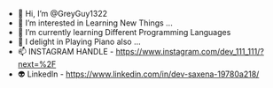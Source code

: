 - 👋 Hi, I’m @GreyGuy1322
- 👀 I’m interested in Learning New Things ...
- 🌱 I’m currently learning Different Programming Languages
- 💞️ I delight in Playing Piano also ...
- 📫 INSTAGRAM HANDLE - https://www.instagram.com/dev_111_111/?next=%2F
- 👽 Linkedln - https://www.linkedin.com/in/dev-saxena-19780a218/

<!---
GreyGuy1322/GreyGuy1322 is a ✨ special ✨ repository because its `README.md` (this file) appears on your GitHub profile.
You can click the Preview link to take a look at your changes.
--->
